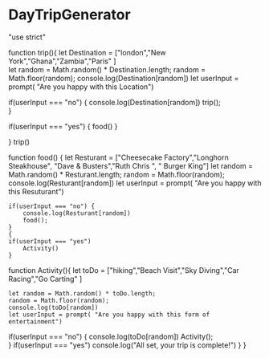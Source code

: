 # DayTripGenerator 
"use strict"

function trip(){
let Destination = ["london","New York","Ghana","Zambia","Paris" ]  
let random = Math.random() * Destination.length; 
random = Math.floor(random);
console.log(Destination[random]) 
let userInput = prompt( "Are you happy with this Location") 

if(userInput === "no") {
    console.log(Destination[random])
    trip();   
}   

if(userInput === "yes") { 
    food() 
}

}
trip() 

function food() {
    let Resturant = ["Cheesecake Factory","Longhorn Steakhouse", "Dave & Busters","Ruth Chris ", " Burger King"]
    let random = Math.random() * Resturant.length; 
    random = Math.floor(random);
    console.log(Resturant[random]) 
    let userInput = prompt( "Are you happy with this Resuturant") 
    
    if(userInput === "no") {
        console.log(Resturant[random])
        food();   
    }   
    {
    if(userInput === "yes") 
        Activity()
    }
    

function Activity(){
    let toDo = ["hiking","Beach Visit","Sky Diving","Car Racing","Go Carting" ] 
    
    let random = Math.random() * toDo.length; 
    random = Math.floor(random);
    console.log(toDo[random]) 
    let userInput = prompt( "Are you happy with this form of entertainment") 
    
 if(userInput === "no") {
 console.log(toDo[random])
  Activity();  
 }
   if(userInput === "yes")
console.log("All set, your trip is complete!") 
 }
}